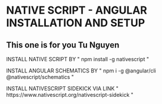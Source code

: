 <h1> NATIVE SCRIPT - ANGULAR INSTALLATION AND SETUP </h1>
<h2> This one is for you Tu Nguyen </h2>
<p> INSTALL NATIVE SCRIPT BY " npm install -g nativescript " </p>
<p> INSTALL ANGULAR SCHEMATICS BY " npm i -g @angular/cli @nativescript/schematics " </p>
<p> INSTALL NATIVESCRIPT SIDEKICK VIA LINK " https://www.nativescript.org/nativescript-sidekick " </p>



